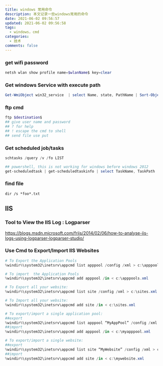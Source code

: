 ```yaml
---
title: windows 常用命令
description: 本文记录一些windows常用的命令
date: 2021-06-02 09:56:57
updated: 2021-06-02 09:56:58
tags:
  - windows，cmd
categories:
  - 技术
comments: false
---
```

### get wifi password

```powershell
netsh wlan show profile name=$wlanName$ key=clear
```

### Get windows Service with execute path

```powershell
Get-WmiObject win32_service  | select Name, state, PathName | Sort-Object state | Export-Csv "service.csv"
```

### ftp cmd

```powershell
ftp $destination$ 
## give user name and password
## ? for help
## ! escape the cmd to shell
## send file use put
```

### Get scheduled job/tasks

```powershell
schtasks /query /v /fo LIST

## powershell, this is not working for windows before windows 2012
get-scheduledtask | get-scheduledtaskinfo | select TaskName, TaskPath
```

### find file

```
dir /s *foo*.txt
```



## IIS

### Tool to View the IIS Log : Logparser

<https://blogs.msdn.microsoft.com/friis/2014/02/06/how-to-analyse-iis-logs-using-logparser-logparser-studio/>

### Use Cmd to Export/Import IIS Websites

```powershell
# To Export the Application Pools
%windir%\system32\inetsrv\appcmd list apppool /config /xml > c:\apppools.xml

# To import  the Application Pools
%windir%\system32\inetsrv\appcmd add apppool /in < c:\apppools.xml

# To Export all your website:
%windir%\system32\inetsrv\appcmd list site /config /xml > c:\sites.xml

# To Import all your website:
%windir%\system32\inetsrv\appcmd add site /in < c:\sites.xml

# To export/import a single application pool:
##export
%windir%\system32\inetsrv\appcmd list apppool “MyAppPool” /config /xml > c:\myapppool.xml
##import
%windir%\system32\inetsrv\appcmd add apppool /in < c:\myapppool.xml

# To export/import a single website:
##export
%windir%\system32\inetsrv\appcmd list site “MyWebsite” /config /xml > c:\mywebsite.xml
##import
%windir%\system32\inetsrv\appcmd add site /in < c:\mywebsite.xml
```